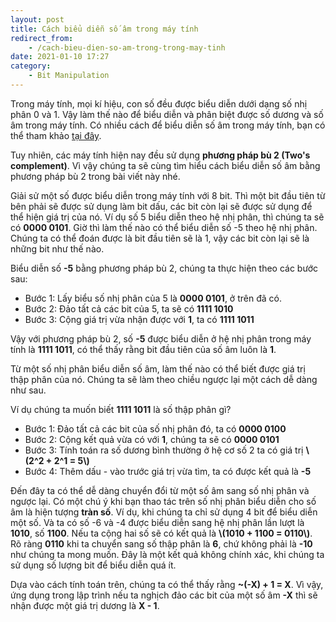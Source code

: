```yaml
---
layout: post
title: Cách biểu diễn số âm trong máy tính
redirect_from:
    - /cach-bieu-dien-so-am-trong-trong-may-tinh
date: 2021-01-10 17:27
category:
    - Bit Manipulation
---
```

Trong máy tính, mọi kí hiệu, con số đều được biểu diễn dưới dạng số nhị phân 0 và 1.
Vậy làm thế nào để biểu diễn và phân biệt được số dương và số âm trong máy tính.
Có nhiều cách để biểu diễn số âm trong máy tính, bạn có thể tham khảo [tại đây](https://vi.wikipedia.org/wiki/Bi%E1%BB%83u_di%E1%BB%85n_s%E1%BB%91_%C3%A2m).

Tuy nhiên, các máy tính hiện nay đều sử dụng **phương pháp bù 2 (Two's complement)**. Vì vậy
chúng ta sẽ cùng tìm hiểu cách biểu diễn số âm bằng phương pháp bù 2 trong bài viết này nhé.

Giải sử một số được biểu diễn trong máy tính với 8 bit. Thì một bit đầu tiên từ bên phải
sẽ được sử dụng làm bit dấu, các bit còn lại sẽ được sử dụng để thể hiện giá trị của nó.
Ví dụ số 5 biểu diễn theo hệ nhị phân, thì chúng ta sẽ có **0000 0101**. Giờ thì làm thế
nào có thể biểu diễn số -5 theo hệ nhị phân. Chúng ta có thể đoán được là bit đầu tiên sẽ
là 1, vậy các bit còn lại sẽ là những bit như thế nào.

Biểu diễn số **-5** bằng phương pháp bù 2, chúng ta thực hiện theo các bước sau:
- Bước 1: Lấy biểu số nhị phân của 5 là **0000 0101**, ở trên đã có.
- Bước 2: Đảo tất cả các bit của 5, ta sẽ có **1111 1010**
- Bước 3: Cộng giá trị vừa nhận được với **1**, ta có **1111 1011**

Vậy với phương pháp bù 2, số **-5** được biểu diễn ở hệ nhị phân trong máy tính là **1111 1011**,
có thể thấy rằng bit đầu tiên của số âm luôn là **1**.

Từ một số nhị phân biểu diễn số âm, làm thế nào có thể biết được giá trị thập phân của nó.
Chúng ta sẽ làm theo chiều ngược lại một cách dễ dàng như sau.

Ví dụ chúng ta muốn biết **1111 1011** là số thập phân gì?

- Bước 1: Đảo tất cả các bit của số nhị phân đó, ta có **0000 0100**
- Bước 2: Cộng kết quả vừa có với **1**, chúng ta sẽ có **0000 0101**
- Bước 3: Tính toán ra số dương bình thường ở hệ cơ số 2 ta có giá trị **\\(2^2 + 2^1 = 5\\)**
- Bước 4: Thêm dấu - vào trước giá trị vừa tìm, ta có được kết quả là **-5**

Đến đây ta có thể dễ dàng chuyển đổi từ một số âm sang số nhị phân và ngược lại.
Có một chú ý khi bạn thao tác trên số nhị phân biểu diễn cho số âm là hiện tượng
**tràn số**. Ví dụ, khi chúng ta chỉ sử dụng 4 bit để biểu diễn một số. Và ta có số -6 và -4
được biểu diễn sang hệ nhị phân lần lượt là **1010**, số **1100**. Nếu ta cộng hai số sẽ có kết quả
là **\\(1010 + 1100 = 0110\\)**. Rõ ràng **0110** khi ta chuyển sang số thập phân là **6**,
chứ không phải là **-10** như chúng ta mong muốn. Đây là một kết quả không chính xác,
khi chúng ta sử dụng số lượng bit để biểu diễn quá ít.

Dựa vào cách tính toán trên, chúng ta có thể thấy rằng **~(-X) + 1 = X**. Vì vậy,
ứng dụng trong lập trình nếu ta nghịch đảo các bit của một số âm **-X** thì sẽ nhận
được một giá trị dương là **X - 1**.

